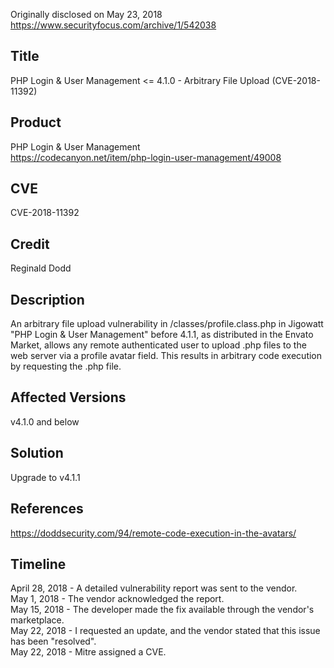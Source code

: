 Originally disclosed on May 23, 2018  
https://www.securityfocus.com/archive/1/542038  
  
Title
------
PHP Login & User Management <= 4.1.0 - Arbitrary File Upload (CVE-2018-11392)  
  
Product
------
PHP Login & User Management  
https://codecanyon.net/item/php-login-user-management/49008  
  
CVE
------
CVE-2018-11392  
  
Credit
------
Reginald Dodd  
  
**Description** 
------
An arbitrary file upload vulnerability in /classes/profile.class.php in Jigowatt "PHP Login & User Management" before 4.1.1, as distributed in the Envato Market, allows any remote authenticated user to upload .php files to the web server via a profile avatar field. This results in arbitrary code execution by requesting the .php file.  
  
Affected Versions
------
v4.1.0 and below  
  
Solution
------
Upgrade to v4.1.1  

References
------
https://doddsecurity.com/94/remote-code-execution-in-the-avatars/
  
Timeline
------
April 28, 2018 - A detailed vulnerability report was sent to the vendor.  
May 1, 2018 - The vendor acknowledged the report.  
May 15, 2018 - The developer made the fix available through the vendor's marketplace.  
May 22, 2018 - I requested an update, and the vendor stated that this issue has been "resolved".  
May 22, 2018 - Mitre assigned a CVE.  
